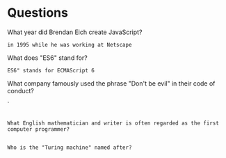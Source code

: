 # Questions

What year did Brendan Eich create JavaScript?

```
in 1995 while he was working at Netscape 
```

What does "ES6" stand for?

```
ES6" stands for ECMAScript 6
```

What company famously used the phrase "Don't be evil" in their code of conduct?

`
```

What English mathematician and writer is often regarded as the first computer programmer?

```

```

Who is the "Turing machine" named after?

```

```
